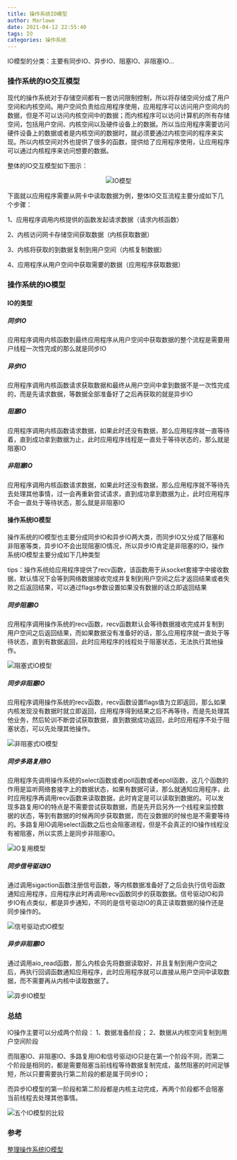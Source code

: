 ```yaml
---
title: 操作系统IO模型
author: Marlowe
date: 2021-04-12 22:55:40
tags: IO
categories: 操作系统
---
```

IO模型的分类：主要有同步IO、异步IO、阻塞IO、非阻塞IO...
<!--more-->

### 操作系统的IO交互模型
现代的操作系统对于存储空间都有一套访问限制控制，所以将存储空间分成了用户空间和内核空间。用户空间负责给应用程序使用，应用程序可以访问用户空间内的数据，但是不可以访问内核空间中的数据；而内核程序可以访问计算机的所有存储空间，包括用户空间、内核空间以及硬件设备上的数据。所以当应用程序需要访问硬件设备上的数据或者是内核空间的数据时，就必须要通过内核空间的程序来实现。所以内核空间对外也提供了很多的函数，提供给了应用程序使用，让应用程序可以通过内核程序来访问想要的数据。

整体的IO交互模型如下图示：


<center>

![IO模型](https://img2020.cnblogs.com/blog/822135/202008/822135-20200822113802875-438037925.jpg)
</center>

下面就以应用程序需要从网卡中读取数据为例，整体IO交互流程主要分成如下几个步骤：

1、应用程序调用内核提供的函数发起请求数据（请求内核函数）

2、内核访问网卡存储空间获取数据（内核获取数据）

3、内核将获取的到数据复制到用户空间（内核复制数据）

4、应用程序从用户空间中获取需要的数据（应用程序获取数据）


### 操作系统的IO模型

#### IO的类型

##### 同步IO
应用程序调用内核函数到最终应用程序从用户空间中获取数据的整个流程是需要用户线程一次性完成的那么就是同步IO
##### 异步IO
应用程序调用内核函数请求获取数据和最终从用户空间中拿到数据不是一次性完成的，而是先请求数据，等数据全部准备好了之后再获取的就是异步IO
##### 阻塞IO
应用程序调用内核函数请求数据，如果此时还没有数据，那么应用程序就一直等待着，直到成功拿到数据为止，此时应用程序线程是一直处于等待状态的，那么就是阻塞IO
##### 非阻塞IO
应用程序调用内核函数请求数据，如果此时还没有数据，那么应用程序就不等待先去处理其他事情，过一会再重新尝试请求，直到成功拿到数据为止，此时应用程序不会一直处于等待状态，那么就是非阻塞IO

#### 操作系统IO模型

操作系统的IO模型也主要分成同步IO和异步IO两大类，而同步IO又分成了阻塞和非阻塞等类，异步IO不会出现阻塞IO情况，所以异步IO肯定是非阻塞的IO，操作系统IO模型主要分成如下几种类型

tips：操作系统给应用程序提供了recv函数，该函数用于从socket套接字中接收数据，默认情况下会等到网络数据接收完成并复制到用户空间之后才返回结果或者失败之后返回结果，可以通过flags参数设置如果没有数据的话立即返回结果

##### 同步阻塞IO
应用程序调用操作系统的recv函数，recv函数默认会等待数据接收完成并复制到用户空间之后返回结果，而如果数据没有准备好的话，那么应用程序就一直处于等待状态，直到有数据返回，此时应用程序的线程处于阻塞状态，无法执行其他操作。

![阻塞式IO模型](https://img2020.cnblogs.com/blog/822135/202008/822135-20200822113951905-729226562.png)

##### 同步非阻塞IO

应用程序调用操作系统的recv函数，recv函数设置flags值为立即返回，那么如果内核发现没有数据时就立即返回，应用程序得到结果之后不再等待，而是先处理其他业务，然后轮训不断尝试获取数据，直到数据成功返回，此时应用程序不处于阻塞状态，可以先处理其他操作。

![非阻塞式IO模型](https://img2020.cnblogs.com/blog/822135/202008/822135-20200822114002754-1449355088.png)


##### 同步多路复用IO
应用程序先调用操作系统的select函数或者poll函数或者epoll函数，这几个函数的作用是监听网络套接字上的数据状态，如果有数据可读，那么就通知应用程序，此时应用程序再调用recv函数来读取数据，此时肯定是可以读取到数据的。可以发现多路复用IO的特点是不需要尝试获取数据，而是先开启另外一个线程来监控数据的状态，等到有数据的时候再同步获取数据，而在没数据的时候也是不需要等待的。多路复用IO调用select函数之后也会阻塞进程，但是不会真正的IO操作线程没有被阻塞，所以实质上是同步非阻塞IO。

![IO复用模型](https://img2020.cnblogs.com/blog/822135/202008/822135-20200822114012305-1459703301.png)


##### 同步信号驱动IO
通过调用sigaction函数注册信号函数，等内核数据准备好了之后会执行信号函数通知应用程序，应用程序此时再调用recv函数同步的获取数据。信号驱动IO和异步IO有点类似，都是异步通知，不同的是信号驱动IO的真正读取数据的操作还是同步操作的。

![信号驱动式IO模型](https://img2020.cnblogs.com/blog/822135/202008/822135-20200822114022469-901782026.png)


##### 异步非阻塞IO
通过调用aio_read函数，那么内核会先将数据读取好，并且复制到用户空间之后，再执行回调函数通知应用程序，此时应用程序就可以直接从用户空间中读取数据，而不需要再从内核中读取数据了。

![异步IO模型](https://img2020.cnblogs.com/blog/822135/202008/822135-20200822114030526-1381972581.png)


### 总结

IO操作主要可以分成两个阶段：
1、数据准备阶段；
2、数据从内核空间复制到用户空间阶段

而阻塞IO、非阻塞IO、多路复用IO和信号驱动IO只是在第一个阶段不同，而第二个阶段是相同的，都是需要阻塞当前线程等待数据复制完成，虽然阻塞的时间足够短，所以只要需要执行第二阶段的都是属于同步IO；

而异步IO模型的第一阶段和第二阶段都是内核主动完成，再两个阶段都不会阻塞当前线程去处理其他事情。

![五个IO模型的比较](https://img2020.cnblogs.com/blog/822135/202008/822135-20200822114039435-799023548.png)
### 参考

[整理操作系统IO模型](https://www.cnblogs.com/jackion5/p/13544927.html)